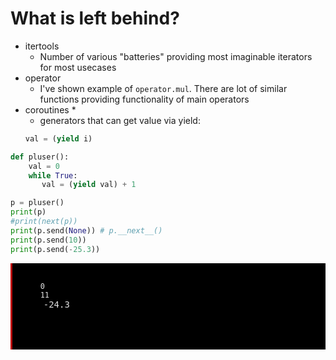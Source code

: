 # What is left behind?

* itertools
    + Number of various "batteries" providing most imaginable iterators for most usecases
* operator
    + I've shown example of `operator.mul`. There are lot of similar functions providing functionality of main operators
* coroutines *
    + generators that can get value via yield:
    ```python
    val = (yield i)
    ```


```python
def pluser():
    val = 0
    while True:
       val = (yield val) + 1

p = pluser()
print(p)
#print(next(p))
print(p.send(None)) # p.__next__()
print(p.send(10))
print(p.send(-25.3))
```

<pre class="notranslate" style="display:block; white-space: pre-wrap; padding:16px; background-color: #000;color: #e2e2e2;font-family: Hack, Consolas, Menlo, Mono, monospace;border-left: .25em solid #bc0000;"><code><generator object pluser at 0x7f4b14319a20>
    0
    11</code></span>
    -24.3